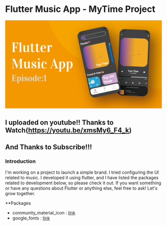 # Flutter Music App - MyTime Project

![Introduction](/Introduce.png)

## I uploaded on youtube!! Thanks to Watch(https://youtu.be/xmsMy6_F4_k)
## And Thanks to Subscribe!!!

### Introduction
I'm working on a project to launch a simple brand. I tried configuring the UI related to music. I developed it using flutter, and I have listed the packages related to development below, so please check it out. If you want something or have any questions about Flutter or anything else, feel free to ask! Let's grow together.

**Packages
- community_material_icon : [link](https://pub.dev/packages/community_material_icon)
- google_fonts : [link](https://pub.dev/packages/google_fonts)
